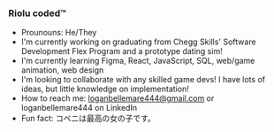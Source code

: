 ### Riolu coded™

- Prounouns: He/They
- I'm currently working on graduating from Chegg Skills' Software Development Flex Program and a prototype dating sim!
- I'm currently learning Figma, React, JavaScript, SQL, web/game animation, web design
- I'm looking to collaborate with any skilled game devs! I have lots of ideas, but little knowledge on implementation!
- How to reach me: loganbellemare444@gmail.com or loganbellemare444 on LinkedIn
- Fun fact: コベニは最高の女の子です。



<!--
**loganjbellemare/loganjbellemare** is a ✨ _special_ ✨ repository because its `README.md` (this file) appears on your GitHub profile.

Here are some ideas to get you started:

- 🔭 I’m currently working on ...
- 🌱 I’m currently learning ...
- 👯 I’m looking to collaborate on ...
- 🤔 I’m looking for help with ...
- 💬 Ask me about ...
- 📫 How to reach me: ...
- 😄 Pronouns: ...
- ⚡ Fun fact: ...
-->
